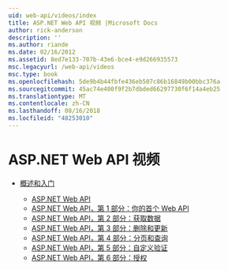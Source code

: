 ```yaml
---
uid: web-api/videos/index
title: ASP.NET Web API 视频 |Microsoft Docs
author: rick-anderson
description: ''
ms.author: riande
ms.date: 02/16/2012
ms.assetid: 8ed7e133-707b-43e6-bce4-e9d266935573
msc.legacyurl: /web-api/videos
msc.type: book
ms.openlocfilehash: 5de9b4b44fbfe436eb507c86b16849b00bbc376a
ms.sourcegitcommit: 45ac74e400f9f2b7dbded66297730f6f14a4eb25
ms.translationtype: MT
ms.contentlocale: zh-CN
ms.lasthandoff: 08/16/2018
ms.locfileid: "48253010"
---
```

<a name="aspnet-web-api-videos"></a>ASP.NET Web API 视频
====================
- [概述和入门](getting-started/index.md)

    - [ASP.NET Web API](getting-started/aspnet-web-api.md)
    - [ASP.NET Web API，第 1 部分：你的首个 Web API](getting-started/your-first-web-api.md)
    - [ASP.NET Web API，第 2 部分：获取数据](getting-started/getting-data.md)
    - [ASP.NET Web API，第 3 部分：删除和更新](getting-started/delete-and-update.md)
    - [ASP.NET Web API，第 4 部分：分页和查询](getting-started/paging-and-querying.md)
    - [ASP.NET Web API，第 5 部分：自定义验证](getting-started/custom-validation.md)
    - [ASP.NET Web API，第 6 部分：授权](getting-started/authorization.md)
